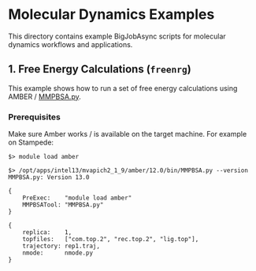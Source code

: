 # Molecular Dynamics Examples

This directory contains example BigJobAsync scripts for molecular dynamics workflows and applications. 

## 1. Free Energy Calculations (`freenrg`)

This example shows how to run a set of free energy calculations using AMBER / [MMPBSA.py](http://pubs.acs.org/doi/abs/10.1021/ct300418h).

### Prerequisites 

Make sure Amber works / is available on the target machine. For example on Stampede:

```
$> module load amber

$> /opt/apps/intel13/mvapich2_1_9/amber/12.0/bin/MMPBSA.py --version
MMPBSA.py: Version 13.0
```


```
{
    PreExec:    "module load amber"
    MMPBSATool: "MMPBSA.py"
}

{
    replica:    1,
    topfiles:   ["com.top.2", "rec.top.2", "lig.top"],
    trajectory: rep1.traj,
    nmode:      nmode.py
} 
```